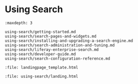 # Using Search

```{toctree}
:maxdepth: 3

using-search/getting-started.md
using-search/search-pages-and-widgets.md
using-search/installing-and-upgrading-a-search-engine.md
using-search/search-administration-and-tuning.md
using-search/liferay-enterprise-search.md
using-search/developer-guide.md
using-search/search-configuration-reference.md
```

```{raw} html
:file: landingpage_template.html
```

```{raw} html
:file: using-search/landing.html
```
